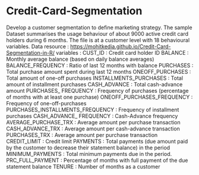# Credit-Card-Segmentation
Develop a customer segmentation to define marketing strategy. 
The sample Dataset summarises the usage behaviour of about 9000 active credit card holders during 6 months. 
The file is at a customer level with 18 behavioural variables.
Data resource : https://mohitkedia.github.io/Credit-Card-Segmentation-in-R/
variables : 
CUST_ID : Credit card holder ID
BALANCE : Monthly average balance (based on daily balance averages)
BALANCE_FREQUENCY : Ratio of last 12 months with balance
PURCHASES : Total purchase amount spent during last 12 months
ONEOFF_PURCHASES : Total amount of one-off purchases
INSTALLMENTS_PURCHASES : Total amount of installment purchases
CASH_ADVANCE : Total cash-advance amount
PURCHASES_ FREQUENCY : Frequency of purchases (percentage of months with at least one purchase)
ONEOFF_PURCHASES_FREQUENCY : Frequency of one-off-purchases
PURCHASES_INSTALLMENTS_FREQUENCY : Frequency of installment purchases
CASH_ADVANCE_ FREQUENCY : Cash-Advance frequency
AVERAGE_PURCHASE_TRX : Average amount per purchase transaction
CASH_ADVANCE_TRX : Average amount per cash-advance transaction
PURCHASES_TRX : Average amount per purchase transaction
CREDIT_LIMIT : Credit limit
PAYMENTS : Total payments (due amount paid by the customer to decrease their statement balance) in the period
MINIMUM_PAYMENTS : Total minimum payments due in the period.
PRC_FULL_PAYMENT : Percentage of months with full payment of the due statement balance
TENURE : Number of months as a customer
